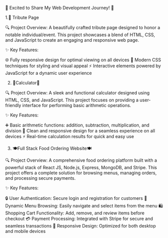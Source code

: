 🌟 Excited to Share My Web Development Journey! 🌟

1.📜 Tribute Page

🔍 Project Overview:
A beautifully crafted tribute page designed to honor a notable individual/event. This project showcases a blend of HTML, CSS, and JavaScript to create an engaging and responsive web page.

✨ Key Features:

🌐 Fully responsive design for optimal viewing on all devices
🎨 Modern CSS techniques for styling and visual appeal
⚡ Interactive elements powered by JavaScript for a dynamic user experience





2. 🧮Calculator🧮

🔍 Project Overview:
A sleek and functional calculator designed using HTML, CSS, and JavaScript. This project focuses on providing a user-friendly interface for performing basic arithmetic operations.

✨ Key Features:

➕ Basic arithmetic functions: addition, subtraction, multiplication, and division
📱 Clean and responsive design for a seamless experience on all devices
⚡ Real-time calculation results for quick and easy use

3. 🍽️Full Stack Food Ordering Website🍽️
   
🔍 Project Overview:
A comprehensive food ordering platform built with a powerful stack of React JS, Node.js, Express, MongoDB, and Stripe. This project offers a complete solution for browsing menus, managing orders, and processing secure payments.

✨ Key Features:

🔒 User Authentication: Secure login and registration for customers
🛒 Dynamic Menu Browsing: Easily navigate and select items from the menu
🛍️ Shopping Cart Functionality: Add, remove, and review items before checkout
💳 Payment Processing: Integrated with Stripe for secure and seamless transactions
📱 Responsive Design: Optimized for both desktop and mobile devices   
